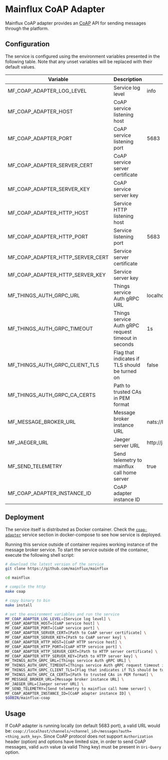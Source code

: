# Mainflux CoAP Adapter

Mainflux CoAP adapter provides an [CoAP](http://coap.technology/) API for sending messages through the
platform.

## Configuration

The service is configured using the environment variables presented in the
following table. Note that any unset variables will be replaced with their
default values.

| Variable                         | Description                                         | Default                        |
| -------------------------------- | --------------------------------------------------- | ------------------------------ |
| MF_COAP_ADAPTER_LOG_LEVEL        | Service log level                                   | info                           |
| MF_COAP_ADAPTER_HOST             | CoAP service listening host                         |                                |
| MF_COAP_ADAPTER_PORT             | CoAP service listening port                         | 5683                           |
| MF_COAP_ADAPTER_SERVER_CERT      | CoAP service server certificate                     |                                |
| MF_COAP_ADAPTER_SERVER_KEY       | CoAP service server key                             |                                |
| MF_COAP_ADAPTER_HTTP_HOST        | Service HTTP listening host                         |                                |
| MF_COAP_ADAPTER_HTTP_PORT        | Service listening port                              | 5683                           |
| MF_COAP_ADAPTER_HTTP_SERVER_CERT | Service server certificate                          |                                |
| MF_COAP_ADAPTER_HTTP_SERVER_KEY  | Service server key                                  |                                |
| MF_THINGS_AUTH_GRPC_URL          | Things service Auth gRPC URL                        | localhost:7000                 |
| MF_THINGS_AUTH_GRPC_TIMEOUT      | Things service Auth gRPC request timeout in seconds | 1s                             |
| MF_THINGS_AUTH_GRPC_CLIENT_TLS   | Flag that indicates if TLS should be turned on      | false                          |
| MF_THINGS_AUTH_GRPC_CA_CERTS     | Path to trusted CAs in PEM format                   |                                |
| MF_MESSAGE_BROKER_URL            | Message broker instance URL                         | nats://localhost:4222          |
| MF_JAEGER_URL                    | Jaeger server URL                                   | http://jaeger:14268/api/traces |
| MF_SEND_TELEMETRY                | Send telemetry to mainflux call home server         | true                           |
| MF_COAP_ADAPTER_INSTANCE_ID      | CoAP adapter instance ID                            |                                |

## Deployment

The service itself is distributed as Docker container. Check the [`coap-adapter`](https://github.com/mainflux/mainflux/blob/master/docker/docker-compose.yml#L273-L291) service section in
docker-compose to see how service is deployed.

Running this service outside of container requires working instance of the message broker service.
To start the service outside of the container, execute the following shell script:

```bash
# download the latest version of the service
git clone https://github.com/mainflux/mainflux

cd mainflux

# compile the http
make coap

# copy binary to bin
make install

# set the environment variables and run the service
MF_COAP_ADAPTER_LOG_LEVEL=[Service log level] \
MF_COAP_ADAPTER_HOST=[CoAP service host] \
MF_COAP_ADAPTER_PORT=[CoAP service port] \
MF_COAP_ADAPTER_SERVER_CERT=[Path to CoAP server certificate] \
MF_COAP_ADAPTER_SERVER_KEY=[Path to CoAP server key] \
MF_COAP_ADAPTER_HTTP_HOST=[CoAP HTTP service host] \
MF_COAP_ADAPTER_HTTP_PORT=[CoAP HTTP service port] \
MF_COAP_ADAPTER_HTTP_SERVER_CERT=[Path to HTTP server certificate] \
MF_COAP_ADAPTER_HTTP_SERVER_KEY=[Path to HTTP server key] \
MF_THINGS_AUTH_GRPC_URL=[Things service Auth gRPC URL] \
MF_THINGS_AUTH_GRPC_TIMEOUT=[Things service Auth gRPC request timeout in seconds] \
MF_THINGS_AUTH_GRPC_CLIENT_TLS=[Flag that indicates if TLS should be turned on] \
MF_THINGS_AUTH_GRPC_CA_CERTS=[Path to trusted CAs in PEM format] \
MF_MESSAGE_BROKER_URL=[Message broker instance URL] \
MF_JAEGER_URL=[Jaeger server URL] \
MF_SEND_TELEMETRY=[Send telemetry to mainflux call home server] \
MF_COAP_ADAPTER_INSTANCE_ID=[CoAP adapter instance ID] \
$GOBIN/mainflux-coap
```

## Usage

If CoAP adapter is running locally (on default 5683 port), a valid URL would be: `coap://localhost/channels/<channel_id>/messages?auth=<thing_auth_key>`.
Since CoAP protocol does not support `Authorization` header (option) and options have limited size, in order to send CoAP messages, valid `auth` value (a valid Thing key) must be present in `Uri-Query` option.
